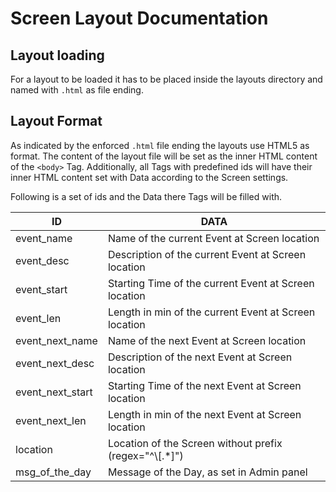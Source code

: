 # Screen Layout Documentation

**Layout loading**
-

For a layout to be loaded it has to be placed inside the layouts directory and named with ```.html``` as file ending.

**Layout Format**
-

As indicated by the enforced ```.html``` file ending the layouts use HTML5 as format.
The content of the layout file will be set as the inner HTML content of the ```<body>``` Tag.
Additionally, all Tags with predefined ids will have their inner HTML content set with Data according to the Screen settings.

Following is a set of ids and the Data there Tags will be filled with.

| ID               | DATA                                                    |
|------------------|---------------------------------------------------------|
| event_name       | Name of the current Event at Screen location            |
| event_desc       | Description of the current Event at Screen location     |
| event_start      | Starting Time of the current Event at Screen location   |
| event_len        | Length in min of the current Event at Screen location   |
| event_next_name  | Name of the next Event at Screen location               |
| event_next_desc  | Description of the next Event at Screen location        |
| event_next_start | Starting Time of the next Event at Screen location      |
| event_next_len   | Length in min of the next Event at Screen location      |
| location         | Location of the Screen without prefix (regex="^\\[.*]") |
| msg_of_the_day   | Message of the Day, as set in Admin panel               |
